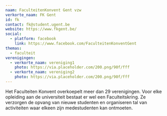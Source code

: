 ```yaml
---
naam: FaculteitenKonvent Gent vzw
verkorte_naam: FK Gent
id: fk
contact: fk@student.ugent.be
website: https://www.fkgent.be/
social:
  - platform: facebook
    link: https://www.facebook.com/FaculteitenKonventGent
themas:
  - faculteit
verenigingen:
  - verkorte_naam: vereniging1
    photo: https://via.placeholder.com/200.png/90f/fff
  - verkorte_naam: vereniging2
    photo: https://via.placeholder.com/200.png/90f/fff
---
```


Het Faculteiten Konvent overkoepelt meer dan 29 verenigingen. Voor elke opleiding aan de universiteit bestaat er wel een Faculteitskring. Ze verzorgen de opvang van nieuwe studenten en organiseren tal van activiteiten waar elkeen zijn medestudenten kan ontmoeten.
